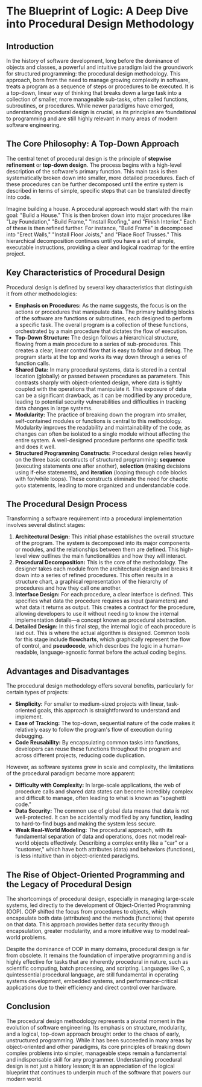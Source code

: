 # The Blueprint of Logic: A Deep Dive into Procedural Design Methodology

## Introduction

In the history of software development, long before the dominance of objects and classes, a powerful and intuitive paradigm laid the groundwork for structured programming: the procedural design methodology. This approach, born from the need to manage growing complexity in software, treats a program as a sequence of steps or procedures to be executed. It is a top-down, linear way of thinking that breaks down a large task into a collection of smaller, more manageable sub-tasks, often called functions, subroutines, or procedures. While newer paradigms have emerged, understanding procedural design is crucial, as its principles are foundational to programming and are still highly relevant in many areas of modern software engineering.

## The Core Philosophy: A Top-Down Approach

The central tenet of procedural design is the principle of **stepwise refinement** or **top-down design**. The process begins with a high-level description of the software's primary function. This main task is then systematically broken down into smaller, more detailed procedures. Each of these procedures can be further decomposed until the entire system is described in terms of simple, specific steps that can be translated directly into code.

Imagine building a house. A procedural approach would start with the main goal: "Build a House." This is then broken down into major procedures like "Lay Foundation," "Build Frame," "Install Roofing," and "Finish Interior." Each of these is then refined further. For instance, "Build Frame" is decomposed into "Erect Walls," "Install Floor Joists," and "Place Roof Trusses." This hierarchical decomposition continues until you have a set of simple, executable instructions, providing a clear and logical roadmap for the entire project.

## Key Characteristics of Procedural Design

Procedural design is defined by several key characteristics that distinguish it from other methodologies:

*   **Emphasis on Procedures:** As the name suggests, the focus is on the actions or procedures that manipulate data. The primary building blocks of the software are functions or subroutines, each designed to perform a specific task. The overall program is a collection of these functions, orchestrated by a main procedure that dictates the flow of execution.
*   **Top-Down Structure:** The design follows a hierarchical structure, flowing from a main procedure to a series of sub-procedures. This creates a clear, linear control flow that is easy to follow and debug. The program starts at the top and works its way down through a series of function calls.
*   **Shared Data:** In many procedural systems, data is stored in a central location (globally) or passed between procedures as parameters. This contrasts sharply with object-oriented design, where data is tightly coupled with the operations that manipulate it. This exposure of data can be a significant drawback, as it can be modified by any procedure, leading to potential security vulnerabilities and difficulties in tracking data changes in large systems.
*   **Modularity:** The practice of breaking down the program into smaller, self-contained modules or functions is central to this methodology. Modularity improves the readability and maintainability of the code, as changes can often be isolated to a single module without affecting the entire system. A well-designed procedure performs one specific task and does it well.
*   **Structured Programming Constructs:** Procedural design relies heavily on the three basic constructs of structured programming: **sequence** (executing statements one after another), **selection** (making decisions using if-else statements), and **iteration** (looping through code blocks with for/while loops). These constructs eliminate the need for chaotic `goto` statements, leading to more organized and understandable code.

## The Procedural Design Process

Transforming a software requirement into a procedural implementation involves several distinct stages:

1.  **Architectural Design:** This initial phase establishes the overall structure of the program. The system is decomposed into its major components or modules, and the relationships between them are defined. This high-level view outlines the main functionalities and how they will interact.
2.  **Procedural Decomposition:** This is the core of the methodology. The designer takes each module from the architectural design and breaks it down into a series of refined procedures. This often results in a structure chart, a graphical representation of the hierarchy of procedures and how they call one another.
3.  **Interface Design:** For each procedure, a clear interface is defined. This specifies what data the procedure requires as input (parameters) and what data it returns as output. This creates a contract for the procedure, allowing developers to use it without needing to know the internal implementation details—a concept known as procedural abstraction.
4.  **Detailed Design:** In this final step, the internal logic of each procedure is laid out. This is where the actual algorithm is designed. Common tools for this stage include **flowcharts**, which graphically represent the flow of control, and **pseudocode**, which describes the logic in a human-readable, language-agnostic format before the actual coding begins.

## Advantages and Disadvantages

The procedural design methodology offers several benefits, particularly for certain types of projects:

*   **Simplicity:** For smaller to medium-sized projects with linear, task-oriented goals, this approach is straightforward to understand and implement.
*   **Ease of Tracking:** The top-down, sequential nature of the code makes it relatively easy to follow the program's flow of execution during debugging.
*   **Code Reusability:** By encapsulating common tasks into functions, developers can reuse these functions throughout the program and across different projects, reducing code duplication.

However, as software systems grew in scale and complexity, the limitations of the procedural paradigm became more apparent:

*   **Difficulty with Complexity:** In large-scale applications, the web of procedure calls and shared data states can become incredibly complex and difficult to manage, often leading to what is known as "spaghetti code."
*   **Data Security:** The common use of global data means that data is not well-protected. It can be accidentally modified by any function, leading to hard-to-find bugs and making the system less secure.
*   **Weak Real-World Modeling:** The procedural approach, with its fundamental separation of data and operations, does not model real-world objects effectively. Describing a complex entity like a "car" or a "customer," which have both attributes (data) and behaviors (functions), is less intuitive than in object-oriented paradigms.

## The Rise of Object-Oriented Programming and the Legacy of Procedural Design

The shortcomings of procedural design, especially in managing large-scale systems, led directly to the development of Object-Oriented Programming (OOP). OOP shifted the focus from procedures to objects, which encapsulate both data (attributes) and the methods (functions) that operate on that data. This approach provides better data security through encapsulation, greater modularity, and a more intuitive way to model real-world problems.

Despite the dominance of OOP in many domains, procedural design is far from obsolete. It remains the foundation of imperative programming and is highly effective for tasks that are inherently procedural in nature, such as scientific computing, batch processing, and scripting. Languages like C, a quintessential procedural language, are still fundamental in operating systems development, embedded systems, and performance-critical applications due to their efficiency and direct control over hardware.

## Conclusion

The procedural design methodology represents a pivotal moment in the evolution of software engineering. Its emphasis on structure, modularity, and a logical, top-down approach brought order to the chaos of early, unstructured programming. While it has been succeeded in many areas by object-oriented and other paradigms, its core principles of breaking down complex problems into simpler, manageable steps remain a fundamental and indispensable skill for any programmer. Understanding procedural design is not just a history lesson; it is an appreciation of the logical blueprint that continues to underpin much of the software that powers our modern world.
